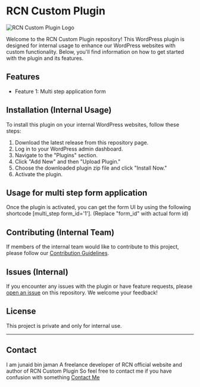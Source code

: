 # RCN Custom Plugin

![RCN Custom Plugin Logo](https://raw.githubusercontent.com/junaidbinjaman/RCN-Custom-Plugin/main/admin/img/rcn-custom-plugin.png?token=GHSAT0AAAAAACG6JAYAQRUKBGKA35DEV7JWZIKNJZA)

Welcome to the RCN Custom Plugin repository! This WordPress plugin is designed for internal usage to enhance our WordPress websites with custom functionality. Below, you'll find information on how to get started with the plugin and its features.

## Features

- Feature 1: Multi step application form

## Installation (Internal Usage)

To install this plugin on your internal WordPress websites, follow these steps:

1. Download the latest release from this repository page.
2. Log in to your WordPress admin dashboard.
3. Navigate to the "Plugins" section.
4. Click "Add New" and then "Upload Plugin."
5. Choose the downloaded plugin zip file and click "Install Now."
6. Activate the plugin.

## Usage for multi step form application

Once the plugin is activated, you can get the form UI by using the following shortcode [multi_step form_id='1']. (Replace "form_id" with actual form id)

## Contributing (Internal Team)

If members of the internal team would like to contribute to this project, please follow our [Contribution Guidelines](CONTRIBUTING.md).

## Issues (Internal)

If you encounter any issues with the plugin or have feature requests, please [open an issue](https://github.com/junaidbinjaman/RCN-Custom-Plugin/issues) on this repository. We welcome your feedback!

## License

This project is private and only for internal use.

---

## Contact
I am junaid bin jaman
A freelance developer of RCN official website and author of RCN Custom Plugin
So feel free to contact me if you have confusion with something
[Contact Me](mailto:me@junaidbinjaman.com)